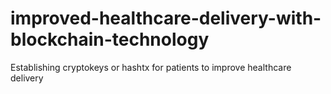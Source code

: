 # improved-healthcare-delivery-with-blockchain-technology
Establishing cryptokeys or hashtx for patients to improve healthcare delivery
